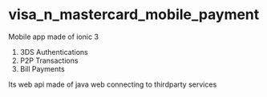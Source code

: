 # visa_n_mastercard_mobile_payment
Mobile app made of ionic 3 
1. 3DS Authentications
2. P2P Transactions
3. Bill Payments

Its web api made of java web connecting to thirdparty services
